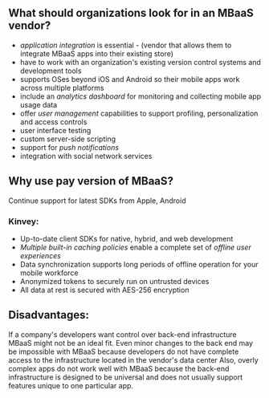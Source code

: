 ## What should organizations look for in an MBaaS vendor?
- *application integration* is essential - (vendor that allows them to integrate MBaaS apps into their existing store)
- have to work with an organization's existing version control systems and development tools
- supports OSes beyond iOS and Android so their mobile apps work across multiple platforms
- include an *analytics dashboard* for monitoring and collecting mobile app usage data
- offer *user management* capabilities to support profiling, personalization and access controls
- user interface testing
- custom server-side scripting
- support for *push notifications*
- integration with social network services

## Why use pay version of MBaaS?
Continue support for latest SDKs from Apple, Android

### Kinvey:
- Up-to-date client SDKs for native, hybrid, and web development
- *Multiple built-in caching policies* enable a complete set of *offline user experiences*
- Data synchronization supports long periods of offline operation for your mobile workforce
- Anonymized tokens to securely run on untrusted devices
- All data at rest is secured with AES-256 encryption

## Disadvantages:
If a company's developers want control over back-end infrastructure MBaaS might not be an ideal fit. Even minor changes to the back end may be impossible with MBaaS because developers do not have complete access to the infrastructure located in the vendor's data center Also, overly complex apps do not work well with MBaaS because the back-end infrastructure is designed to be universal and does not usually support features unique to one particular app.
